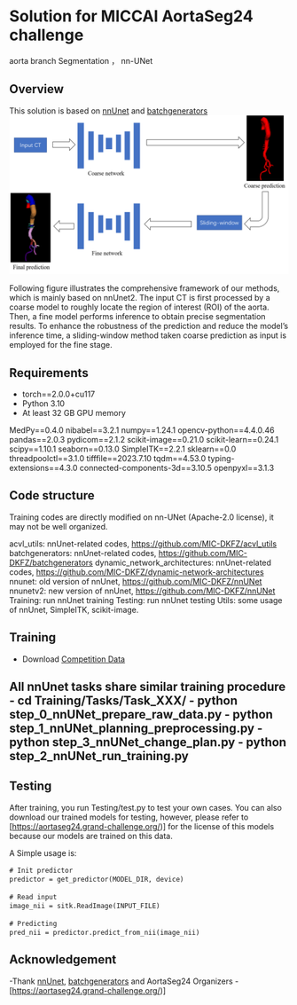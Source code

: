 # Solution for MICCAI AortaSeg24 challenge
aorta branch Segmentation ， nn-UNet  

## Overview
This solution is based on [nnUnet](https://github.com/MIC-DKFZ/batchgenerators) and [batchgenerators](https://github.com/MIC-DKFZ/batchgenerators)
![image](https://github.com/LSL000UD/AortaSeg24/blob/main/overview.png)

Following figure illustrates the comprehensive framework of our methods, which is mainly based on nnUnet2. The input CT is first processed by a coarse model to roughly
locate the region of interest (ROI) of the aorta. Then, a fine model performs inference to obtain precise segmentation results. To enhance the robustness of
the prediction and reduce the model’s inference time, a sliding-window method taken coarse prediction as input is employed for the fine stage.



## Requirements
- torch==2.0.0+cu117
- Python 3.10
- At least 32 GB GPU memory

MedPy==0.4.0
nibabel==3.2.1
numpy==1.24.1
opencv-python==4.4.0.46
pandas==2.0.3
pydicom==2.1.2
scikit-image==0.21.0
scikit-learn==0.24.1
scipy==1.10.1
seaborn==0.13.0
SimpleITK==2.2.1
sklearn==0.0
threadpoolctl==3.1.0
tifffile==2023.7.10
tqdm==4.53.0
typing-extensions==4.3.0
connected-components-3d==3.10.5
openpyxl==3.1.3

## Code structure
Training codes are directly modified on nn-UNet (Apache-2.0 license),  it may not be well organized.

acvl_utils: nnUnet-related codes,  https://github.com/MIC-DKFZ/acvl_utils
batchgenerators: nnUnet-related codes,  https://github.com/MIC-DKFZ/batchgenerators
dynamic_network_architectures: nnUnet-related codes,  https://github.com/MIC-DKFZ/dynamic-network-architectures
nnunet: old version of nnUnet,  https://github.com/MIC-DKFZ/nnUNet
nnunetv2: new version of nnUnet,  https://github.com/MIC-DKFZ/nnUNet
Training: run nnUnet training
Testing: run nnUnet testing
Utils: some usage of nnUnet, SimpleITK, scikit-image.

## Training
- Download [Competition Data](https://aortaseg24.grand-challenge.org/)
	
  
All nnUnet tasks share similar training procedure
	- cd Training/Tasks/Task_XXX/
	- python step_0_nnUNet_prepare_raw_data.py
	- python step_1_nnUNet_planning_preprocessing.py
	- python step_3_nnUNet_change_plan.py
	- python step_2_nnUNet_run_training.py
  - 
## Testing

After training, you run Testing/test.py to test your own cases. 
You can also download our trained models for testing, however, please refer to [https://aortaseg24.grand-challenge.org/)] for the license of this models because our models are trained on this data.

A Simple usage is:

    # Init predictor
    predictor = get_predictor(MODEL_DIR, device)

    # Read input
    image_nii = sitk.ReadImage(INPUT_FILE)

    # Predicting
    pred_nii = predictor.predict_from_nii(image_nii)

## Acknowledgement
-Thank [nnUnet](https://github.com/MIC-DKFZ/batchgenerators), [batchgenerators](https://github.com/MIC-DKFZ/batchgenerators)
and  AortaSeg24 Organizers
	-[https://aortaseg24.grand-challenge.org/)]

